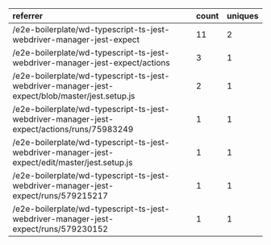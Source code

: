 | referrer                                                                                       | count | uniques |
| :--------------------------------------------------------------------------------------------- | :---- | :------ |
| /e2e-boilerplate/wd-typescript-ts-jest-webdriver-manager-jest-expect                           | 11    | 2       |
| /e2e-boilerplate/wd-typescript-ts-jest-webdriver-manager-jest-expect/actions                   | 3     | 1       |
| /e2e-boilerplate/wd-typescript-ts-jest-webdriver-manager-jest-expect/blob/master/jest.setup.js | 2     | 1       |
| /e2e-boilerplate/wd-typescript-ts-jest-webdriver-manager-jest-expect/actions/runs/75983249     | 1     | 1       |
| /e2e-boilerplate/wd-typescript-ts-jest-webdriver-manager-jest-expect/edit/master/jest.setup.js | 1     | 1       |
| /e2e-boilerplate/wd-typescript-ts-jest-webdriver-manager-jest-expect/runs/579215217            | 1     | 1       |
| /e2e-boilerplate/wd-typescript-ts-jest-webdriver-manager-jest-expect/runs/579230152            | 1     | 1       |